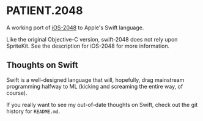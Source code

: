 PATIENT.2048
==========

A working port of [iOS-2048](https://github.com/austinzheng/iOS-2048) to Apple's Swift language.

Like the original Objective-C version, swift-2048 does not rely upon SpriteKit. See the description for iOS-2048 for more information.

Thoughts on Swift
-----------------

Swift is a well-designed language that will, hopefully, drag mainstream programming halfway to ML (kicking and screaming the entire way, of course).

If you really want to see my out-of-date thoughts on Swift, check out the git history for `README.md`.
